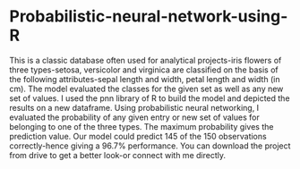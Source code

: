 # Probabilistic-neural-network-using-R
This is a classic database often used for analytical projects-iris flowers of three types-setosa, versicolor and virginica are classified on the basis of the following attributes-sepal length and width, petal length and width (in cm). The model evaluated the classes for the given set as well as any new set of values. I used the pnn library of R to build the model and depicted the results on a new dataframe. Using probabilistic neural networking, I evaluated the probability of any given entry or new set of values for belonging to one of the three types. The maximum probability gives the prediction value. Our model could predict 145 of the 150 observations correctly-hence giving a 96.7% performance. You can download the project from drive to get a better look-or connect with me directly.
